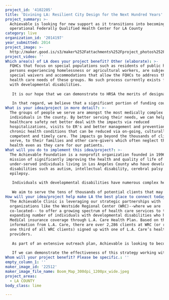 ```yaml
---
project_id: '4102205'
title: 'Divining LA: Resilient City Design for the Next Hundred Years'
project_summary: >-
  Achievable is looking for new support as it transitions into becoming a fully
  operational Federally Qualified Health Center for LA County
category: live
organization_id: '2014197'
year_submitted: 2014
project_image: >-
  http://maker.good.is/s3/maker%252Fattachments%252Fproject_photos%252Fimages%252F22512%252Fdisplay%252FBoom_Map_300dpi_1200px_wide.jpeg=c570x385
project_video: ''
Which area(s) of LA does your project benefit? Other (elaborate): >-
  FQHCs that focus on special populations such as residents of public housing,
  persons experiencing homelessness or agricultural workers, are subject to
  special waivers and accommodations that allow the FQHCs to address the unique
  health care needs of these groups. No such process currently exists for people
  with developmental disabilities. 
   
   It is our hope that we can demonstrate to HRSA the merits of designating people with developmental disabilities as a special population. Consequently such a designation would allow us to get the proper reimbursement rate for services rendered as well as allow us to receive continued HRSA grant funding. 
   
   In that regard, we believe that a significant portion of funding could be allocated to the efforts of our CEO and additional consulting support as Achievable looks to streamline operations, ensure federal, state and county compliance, grow our patient base and ensure that we are properly compensated for the care we provide to our clients.
What is your idea/project in more detail?: >-
  The groups of people we serve are amongst the most medically complex
  individuals in the county. By better serving their needs, we can help the
  healthcare safety net better deal with the impacts via reduced
  hospitalizations, visits to ER's and better management and prevention of
  chronic health conditions that can be reduced via on-going, culturally
  competent and timely care. The impacts go beyond the thousands of clients we
  serve, to their families and other care-givers which often neglect their own
  health even as they care for our patients.
What will you do to implement this idea/project?: >-
  The Achievable Foundation is a nonprofit organization founded in 1996 with the
  mission of significantly improving the health and quality of life of
  under-served individuals living in Los Angeles County who have developmental
  disabilities such as autism, intellectual disability, cerebral palsy and
  epilepsy. 
   
   Individuals with developmental disabilities have numerous complex health care needs and experience poorer health than the general population, including disproportionately high incidence of chronic conditions and preventable mortality. Although state and federally-supported Community Health Center programs provide significant support for meeting the needs of many vulnerable populations, there is no specific framework for addressing the unique challenges posed in serving a patient base made up primarily of individuals with developmental disabilities.
   
   We aim to serve the tens of thousands of potential clients that may seek our services from across the entire county of Los Angeles.
How will your idea/project help make LA the best place to connect today? In LA2050?: >-
  The Achievable Clinic is leveraging our strategic partnerships with
  organizations like the Westside Regional Center (WRC)--where we are
  co-located-- to offer a growing spectrum of health care services to the
  expanding number of individuals with developmental disabilities who have
  MediCal insurance coverage through L.A. Care Health Plan. Based on the latest
  information from L.A. Care, there are over 2,286 clients at WRC (or roughly
  one third of all WRC clients) signed up with one of L.A. Care’s health plan
  providers. 
   
   As part of an extensive outreach plan, Achievable is looking to become the medical home of choice for many new L.A. Care clients. Serving as a medical home to L.A. Care clients places our clinic in a strategic position to contribute significantly towards L.A. Care Health Plan’s Triple Aim goals of achieving excellent patient outcomes, excellent patient experiences, and cost effectiveness and efficiency on behalf of our shared clients. To that end, we seek to improve patient experiences while minimizing long-term medical costs through an integrated, whole-person approach to addressing the ongoing healthcare needs of our community members. 
   
   If we can demonstrate the effectiveness of this strategy working with WRC, this could be expanded to the other Regional Centers across LA County that together serve tens of thousands of individuals with developmental disabilities.
Whom will your project benefit? Please be specific.: ''
empty_column_1: ''
maker_image_id: '22512'
maker_image_file_name: Boom_Map_300dpi_1200px_wide.jpeg
project_areas:
  - LA COUNTY
body_class: lime

---
```

